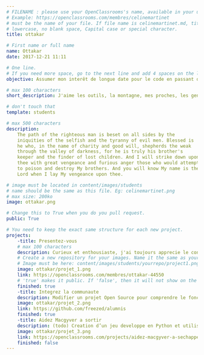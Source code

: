 ```yaml
---
# FILENAME : please use your OpenClassrooms's name, available in your url.
# Example: https://openclassrooms.com/membres/celinemartinet
# must be the name of your file. If file name is celinemartinet.md, title is celinemartinet.
# lowercase, no blank space, Capital case or special character.
title: ottakar

# First name or full name
name: Ottakar
date: 2017-12-21 11:11

# One line.
# If you need more space, go to the next line and add 4 spaces on the left, as in 'description'.
objective: Assumer mon interêt de longue date pour le code en passant du loisir aux choses serieuses.

# max 100 characters
short_description: J'aime les outils, la montagne, mes proches, les gens… et le fromage.

# don't touch that
template: students

# max 500 characters
description:
    The path of the righteous man is beset on all sides by the
    iniquities of the selfish and the tyranny of evil men. Blessed is
    he who, in the name of charity and good will, shepherds the weak
    through the valley of darkness, for he is truly his brother's
    keeper and the finder of lost children. And I will strike down upon
    thee with great vengeance and furious anger those who would attempt
    to poison and destroy My brothers. And you will know My name is the
    Lord when I lay My vengeance upon thee.

# image must be located in content/images/students
# name should be the same as this file. Eg: celinemartinet.png
# max size: 200ko
image: ottakar.png

# Change this to True when you do you pull request.
public: True

# You need to keep the exact same structure for each new project.
projects:
    -title: Presentez-vous
    # max 100 characters
    description: Curieux et enthousiaste, j'ai toujours apprecie le contact de mes doigts sur un clavier. Cliquez le bouton pour visiter mon profil OpenClassrooms.
    # Create a new repository for your images. Name it the same as your nickname and profile picture.
    # Image must be here: content/images/students/yourrepo/project1.png
    image: ottakar/projet_1.png
    link: https://openclassrooms.com/membres/ottakar-44550
    # 'true' makes it public. If 'false', then it will not show on the website.
    finished: true
    -title: Integrez la communaute
    description: Modifier un projet Open Source pour comprendre le fonctionnement de Git, de Github et des pull requests.
    image: ottakar/projet_2.png
    link: https://github.com/freezed/alumnis
    finished: true
    -title: Aidez Macgyver a sortir
    description: (todo) Creation d’un jeu developpe en Python et utilisant PyGame.
    image: ottakar/projet_3.png
    link: https://openclassrooms.com/projects/aidez-macgyver-a-sechapper
    finished: false
---
```


